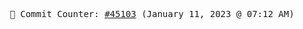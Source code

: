 <p align="center">
    <samp>
        📮 Commit Counter: <a href="https://github.com/Javascript-void0/Javascript-void0/commits/main">#45103</a> (January 11, 2023 @ 07:12 AM)
    </samp>
</p>